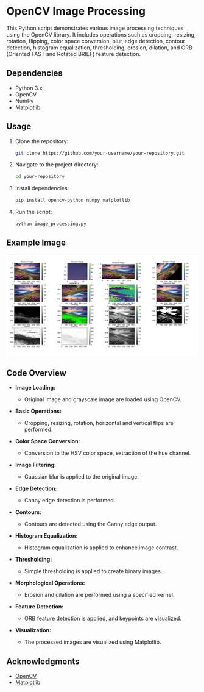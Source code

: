 # OpenCV Image Processing

This Python script demonstrates various image processing techniques using the OpenCV library. It includes operations such as cropping, resizing, rotation, flipping, color space conversion, blur, edge detection, contour detection, histogram equalization, thresholding, erosion, dilation, and ORB (Oriented FAST and Rotated BRIEF) feature detection.

## Dependencies

- Python 3.x
- OpenCV
- NumPy
- Matplotlib

## Usage

1. Clone the repository:

    ```bash
    git clone https://github.com/your-username/your-repository.git
    ```

2. Navigate to the project directory:

    ```bash
    cd your-repository
    ```

3. Install dependencies:

    ```bash
    pip install opencv-python numpy matplotlib
    ```

4. Run the script:

    ```bash
    python image_processing.py
    ```

## Example Image
![Örnek Fotoğraf](img/example.png)

## Code Overview

- **Image Loading:**
  - Original image and grayscale image are loaded using OpenCV.

- **Basic Operations:**
  - Cropping, resizing, rotation, horizontal and vertical flips are performed.

- **Color Space Conversion:**
  - Conversion to the HSV color space, extraction of the hue channel.

- **Image Filtering:**
  - Gaussian blur is applied to the original image.

- **Edge Detection:**
  - Canny edge detection is performed.

- **Contours:**
  - Contours are detected using the Canny edge output.

- **Histogram Equalization:**
  - Histogram equalization is applied to enhance image contrast.

- **Thresholding:**
  - Simple thresholding is applied to create binary images.

- **Morphological Operations:**
  - Erosion and dilation are performed using a specified kernel.

- **Feature Detection:**
  - ORB feature detection is applied, and keypoints are visualized.

- **Visualization:**
  - The processed images are visualized using Matplotlib.

## Acknowledgments

- [OpenCV](https://opencv.org/)
- [Matplotlib](https://matplotlib.org/)


